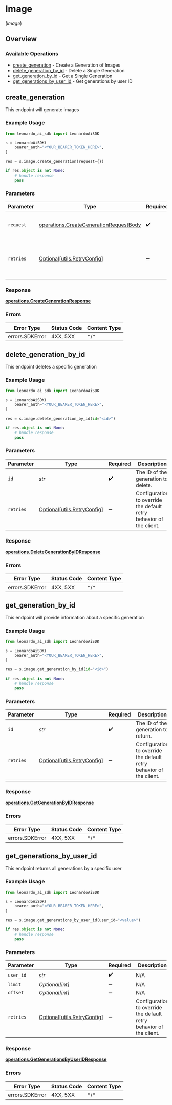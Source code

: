 # Image
(*image*)

## Overview

### Available Operations

* [create_generation](#create_generation) - Create a Generation of Images
* [delete_generation_by_id](#delete_generation_by_id) - Delete a Single Generation
* [get_generation_by_id](#get_generation_by_id) - Get a Single Generation
* [get_generations_by_user_id](#get_generations_by_user_id) - Get generations by user ID

## create_generation

This endpoint will generate images

### Example Usage

```python
from leonardo_ai_sdk import LeonardoAiSDK

s = LeonardoAiSDK(
    bearer_auth="<YOUR_BEARER_TOKEN_HERE>",
)

res = s.image.create_generation(request={})

if res.object is not None:
    # handle response
    pass

```

### Parameters

| Parameter                                                                                        | Type                                                                                             | Required                                                                                         | Description                                                                                      |
| ------------------------------------------------------------------------------------------------ | ------------------------------------------------------------------------------------------------ | ------------------------------------------------------------------------------------------------ | ------------------------------------------------------------------------------------------------ |
| `request`                                                                                        | [operations.CreateGenerationRequestBody](../../models/operations/creategenerationrequestbody.md) | :heavy_check_mark:                                                                               | The request object to use for the request.                                                       |
| `retries`                                                                                        | [Optional[utils.RetryConfig]](../../models/utils/retryconfig.md)                                 | :heavy_minus_sign:                                                                               | Configuration to override the default retry behavior of the client.                              |

### Response

**[operations.CreateGenerationResponse](../../models/operations/creategenerationresponse.md)**

### Errors

| Error Type      | Status Code     | Content Type    |
| --------------- | --------------- | --------------- |
| errors.SDKError | 4XX, 5XX        | \*/\*           |

## delete_generation_by_id

This endpoint deletes a specific generation

### Example Usage

```python
from leonardo_ai_sdk import LeonardoAiSDK

s = LeonardoAiSDK(
    bearer_auth="<YOUR_BEARER_TOKEN_HERE>",
)

res = s.image.delete_generation_by_id(id="<id>")

if res.object is not None:
    # handle response
    pass

```

### Parameters

| Parameter                                                           | Type                                                                | Required                                                            | Description                                                         |
| ------------------------------------------------------------------- | ------------------------------------------------------------------- | ------------------------------------------------------------------- | ------------------------------------------------------------------- |
| `id`                                                                | *str*                                                               | :heavy_check_mark:                                                  | The ID of the generation to delete.                                 |
| `retries`                                                           | [Optional[utils.RetryConfig]](../../models/utils/retryconfig.md)    | :heavy_minus_sign:                                                  | Configuration to override the default retry behavior of the client. |

### Response

**[operations.DeleteGenerationByIDResponse](../../models/operations/deletegenerationbyidresponse.md)**

### Errors

| Error Type      | Status Code     | Content Type    |
| --------------- | --------------- | --------------- |
| errors.SDKError | 4XX, 5XX        | \*/\*           |

## get_generation_by_id

This endpoint will provide information about a specific generation

### Example Usage

```python
from leonardo_ai_sdk import LeonardoAiSDK

s = LeonardoAiSDK(
    bearer_auth="<YOUR_BEARER_TOKEN_HERE>",
)

res = s.image.get_generation_by_id(id="<id>")

if res.object is not None:
    # handle response
    pass

```

### Parameters

| Parameter                                                           | Type                                                                | Required                                                            | Description                                                         |
| ------------------------------------------------------------------- | ------------------------------------------------------------------- | ------------------------------------------------------------------- | ------------------------------------------------------------------- |
| `id`                                                                | *str*                                                               | :heavy_check_mark:                                                  | The ID of the generation to return.                                 |
| `retries`                                                           | [Optional[utils.RetryConfig]](../../models/utils/retryconfig.md)    | :heavy_minus_sign:                                                  | Configuration to override the default retry behavior of the client. |

### Response

**[operations.GetGenerationByIDResponse](../../models/operations/getgenerationbyidresponse.md)**

### Errors

| Error Type      | Status Code     | Content Type    |
| --------------- | --------------- | --------------- |
| errors.SDKError | 4XX, 5XX        | \*/\*           |

## get_generations_by_user_id

This endpoint returns all generations by a specific user

### Example Usage

```python
from leonardo_ai_sdk import LeonardoAiSDK

s = LeonardoAiSDK(
    bearer_auth="<YOUR_BEARER_TOKEN_HERE>",
)

res = s.image.get_generations_by_user_id(user_id="<value>")

if res.object is not None:
    # handle response
    pass

```

### Parameters

| Parameter                                                           | Type                                                                | Required                                                            | Description                                                         |
| ------------------------------------------------------------------- | ------------------------------------------------------------------- | ------------------------------------------------------------------- | ------------------------------------------------------------------- |
| `user_id`                                                           | *str*                                                               | :heavy_check_mark:                                                  | N/A                                                                 |
| `limit`                                                             | *Optional[int]*                                                     | :heavy_minus_sign:                                                  | N/A                                                                 |
| `offset`                                                            | *Optional[int]*                                                     | :heavy_minus_sign:                                                  | N/A                                                                 |
| `retries`                                                           | [Optional[utils.RetryConfig]](../../models/utils/retryconfig.md)    | :heavy_minus_sign:                                                  | Configuration to override the default retry behavior of the client. |

### Response

**[operations.GetGenerationsByUserIDResponse](../../models/operations/getgenerationsbyuseridresponse.md)**

### Errors

| Error Type      | Status Code     | Content Type    |
| --------------- | --------------- | --------------- |
| errors.SDKError | 4XX, 5XX        | \*/\*           |